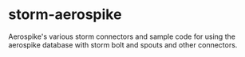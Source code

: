 storm-aerospike
===============

Aerospike's various storm connectors and sample code for using the aerospike database with storm bolt and spouts and other connectors.
